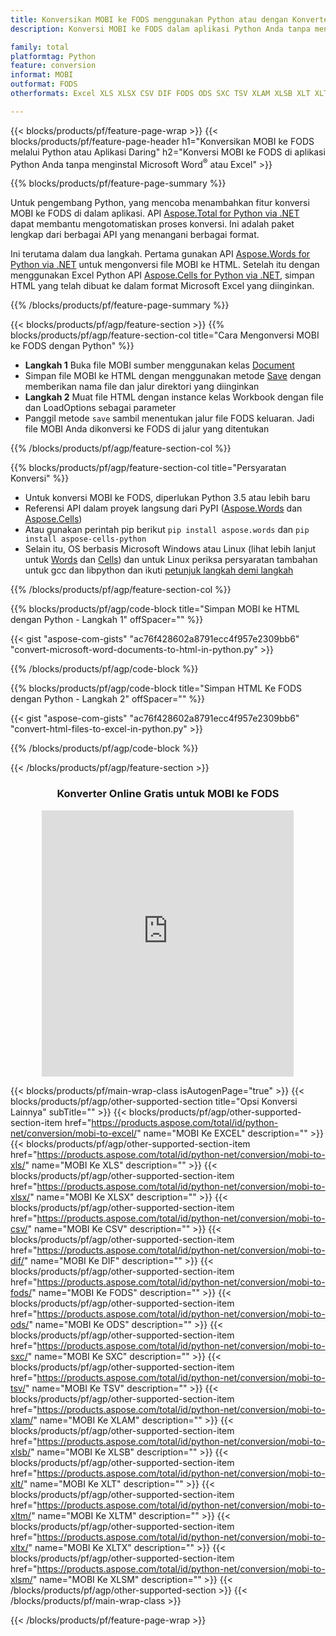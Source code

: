 ```yaml
---
title: Konversikan MOBI ke FODS menggunakan Python atau dengan Konverter Online gratis
description: Konversi MOBI ke FODS dalam aplikasi Python Anda tanpa menggunakan Microsoft Word atau Excel atau daring. Uji konverter online CSV ke POT gratis dengan cepat sebelum mengintegrasikan kode. 

family: total
platformtag: Python
feature: conversion
informat: MOBI
outformat: FODS
otherformats: Excel XLS XLSX CSV DIF FODS ODS SXC TSV XLAM XLSB XLT XLTM XLSM XLTX

---
```

{{< blocks/products/pf/feature-page-wrap >}}
{{< blocks/products/pf/feature-page-header h1="Konversikan MOBI ke FODS melalui Python atau Aplikasi Daring" h2="Konversi MOBI ke FODS di aplikasi Python Anda tanpa menginstal Microsoft Word<sup>&reg;</sup> atau Excel" >}}

{{% blocks/products/pf/feature-page-summary %}}

Untuk pengembang Python, yang mencoba menambahkan fitur konversi MOBI ke FODS di dalam aplikasi. API [Aspose.Total for Python via .NET](https://products.aspose.com/total/python-net/) dapat membantu mengotomatiskan proses konversi. Ini adalah paket lengkap dari berbagai API yang menangani berbagai format.

Ini terutama dalam dua langkah. Pertama gunakan API [Aspose.Words for Python via .NET](https://products.aspose.com/words/python-net/) untuk mengonversi file MOBI ke HTML. Setelah itu dengan menggunakan Excel Python API [Aspose.Cells for Python via .NET](https://products.aspose.com/cells/python-net/), simpan HTML yang telah dibuat ke dalam format Microsoft Excel yang diinginkan. 

{{% /blocks/products/pf/feature-page-summary %}}

{{< blocks/products/pf/agp/feature-section >}}
{{% blocks/products/pf/agp/feature-section-col title="Cara Mengonversi MOBI ke FODS dengan Python" %}}
- **Langkah 1** Buka file MOBI sumber menggunakan kelas [Document](https://reference.aspose.com/words/python-net/aspose.words/document/)
- Simpan file MOBI ke HTML dengan menggunakan metode [Save](https://reference.aspose.com/words/python-net/aspose.words/document/save/) dengan memberikan nama file dan jalur direktori yang diinginkan
-  **Langkah 2** Muat file HTML dengan instance kelas Workbook dengan file dan LoadOptions sebagai parameter
-  Panggil metode `save` sambil menentukan jalur file FODS keluaran. Jadi file MOBI Anda dikonversi ke FODS di jalur yang ditentukan

{{% /blocks/products/pf/agp/feature-section-col %}}

{{% blocks/products/pf/agp/feature-section-col title="Persyaratan Konversi" %}}

- Untuk konversi MOBI ke FODS, diperlukan Python 3.5 atau lebih baru
- Referensi API dalam proyek langsung dari PyPI ([Aspose.Words](https://pypi.org/project/aspose-words/) dan [Aspose.Cells](https://pypi.org/project/aspose-cells-python/))
-  Atau gunakan perintah pip berikut ```pip install aspose.words``` dan ```pip install aspose-cells-python``` 
-  Selain itu, OS berbasis Microsoft Windows atau Linux (lihat lebih lanjut untuk [Words](https://docs.aspose.com/words/python-net/system-requirements/) dan [Cells](https://docs.aspose.com/cells/python-net/getting-started/#installation)) dan untuk Linux periksa persyaratan tambahan untuk gcc dan libpython dan ikuti [petunjuk langkah demi langkah](https://docs.aspose.com/words/python-net/installation/)
 

{{% /blocks/products/pf/agp/feature-section-col %}}

{{% blocks/products/pf/agp/code-block title="Simpan MOBI ke HTML dengan Python - Langkah 1" offSpacer="" %}}

{{< gist "aspose-com-gists" "ac76f428602a8791ecc4f957e2309bb6" "convert-microsoft-word-documents-to-html-in-python.py" >}}

{{% /blocks/products/pf/agp/code-block %}}

{{% blocks/products/pf/agp/code-block title="Simpan HTML Ke FODS dengan Python - Langkah 2" offSpacer="" %}}

{{< gist "aspose-com-gists" "ac76f428602a8791ecc4f957e2309bb6" "convert-html-files-to-excel-in-python.py" >}}

{{% /blocks/products/pf/agp/code-block %}}

{{< /blocks/products/pf/agp/feature-section >}}
<div class="container-fluid agp-content bg-white aboutfile box-1 vh100 section nopbtm">
<div class=container>
<div class=row>
<div class="demobox tc col-md-12 padding-0" align="center">

<h3>Konverter Online Gratis untuk MOBI ke FODS</h3>

<iframe style="border: none; height: 426px;" scrolling="no" src="https://total-conversion-app-65z5r2lp.qa.k8s.dynabic.com/?to=fods&from=mobi" id="child-iframe" width="80%"></iframe>

</div></div>
</div></div>

{{< blocks/products/pf/main-wrap-class isAutogenPage="true" >}}
{{< blocks/products/pf/agp/other-supported-section title="Opsi Konversi Lainnya" subTitle="" >}}
{{< blocks/products/pf/agp/other-supported-section-item href="https://products.aspose.com/total/id/python-net/conversion/mobi-to-excel/" name="MOBI Ke EXCEL" description="" >}}
{{< blocks/products/pf/agp/other-supported-section-item href="https://products.aspose.com/total/id/python-net/conversion/mobi-to-xls/" name="MOBI Ke XLS" description="" >}}
{{< blocks/products/pf/agp/other-supported-section-item href="https://products.aspose.com/total/id/python-net/conversion/mobi-to-xlsx/" name="MOBI Ke XLSX" description="" >}}
{{< blocks/products/pf/agp/other-supported-section-item href="https://products.aspose.com/total/id/python-net/conversion/mobi-to-csv/" name="MOBI Ke CSV" description="" >}}
{{< blocks/products/pf/agp/other-supported-section-item href="https://products.aspose.com/total/id/python-net/conversion/mobi-to-dif/" name="MOBI Ke DIF" description="" >}}
{{< blocks/products/pf/agp/other-supported-section-item href="https://products.aspose.com/total/id/python-net/conversion/mobi-to-fods/" name="MOBI Ke FODS" description="" >}}
{{< blocks/products/pf/agp/other-supported-section-item href="https://products.aspose.com/total/id/python-net/conversion/mobi-to-ods/" name="MOBI Ke ODS" description="" >}}
{{< blocks/products/pf/agp/other-supported-section-item href="https://products.aspose.com/total/id/python-net/conversion/mobi-to-sxc/" name="MOBI Ke SXC" description="" >}}
{{< blocks/products/pf/agp/other-supported-section-item href="https://products.aspose.com/total/id/python-net/conversion/mobi-to-tsv/" name="MOBI Ke TSV" description="" >}}
{{< blocks/products/pf/agp/other-supported-section-item href="https://products.aspose.com/total/id/python-net/conversion/mobi-to-xlam/" name="MOBI Ke XLAM" description="" >}}
{{< blocks/products/pf/agp/other-supported-section-item href="https://products.aspose.com/total/id/python-net/conversion/mobi-to-xlsb/" name="MOBI Ke XLSB" description="" >}}
{{< blocks/products/pf/agp/other-supported-section-item href="https://products.aspose.com/total/id/python-net/conversion/mobi-to-xlt/" name="MOBI Ke XLT" description="" >}}
{{< blocks/products/pf/agp/other-supported-section-item href="https://products.aspose.com/total/id/python-net/conversion/mobi-to-xltm/" name="MOBI Ke XLTM" description="" >}}
{{< blocks/products/pf/agp/other-supported-section-item href="https://products.aspose.com/total/id/python-net/conversion/mobi-to-xltx/" name="MOBI Ke XLTX" description="" >}}
{{< blocks/products/pf/agp/other-supported-section-item href="https://products.aspose.com/total/id/python-net/conversion/mobi-to-xlsm/" name="MOBI Ke XLSM" description="" >}}
{{< /blocks/products/pf/agp/other-supported-section >}}
{{< /blocks/products/pf/main-wrap-class >}}

{{< /blocks/products/pf/feature-page-wrap >}}